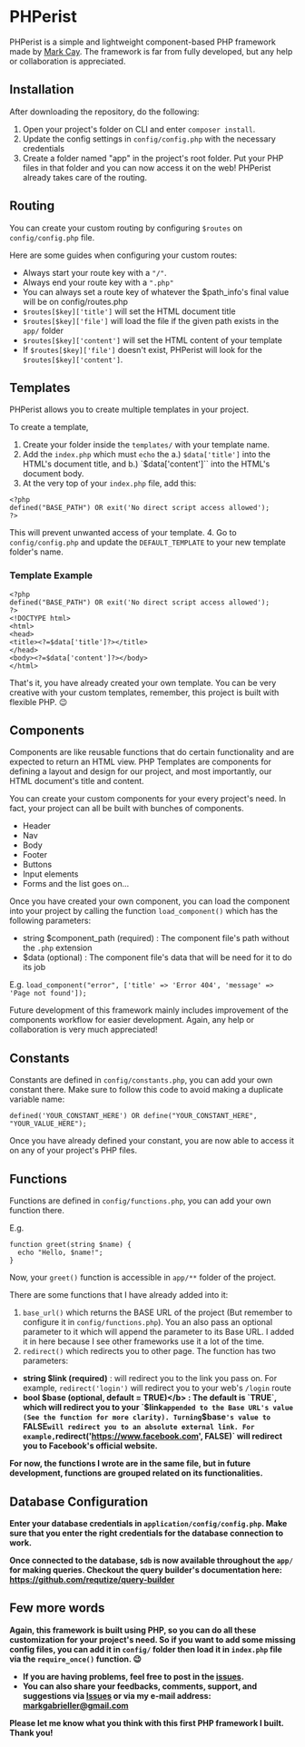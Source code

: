 # PHPerist
PHPerist is a simple and lightweight component-based PHP framework made by <a href="https://techieguy.web.app/" target="_blank">Mark Cay</a>. The framework is far from fully developed, but any help or collaboration is appreciated.

## Installation
After downloading the repository, do the following:
1. Open your project's folder on CLI and enter `composer install`.
2. Update the config settings in `config/config.php` with the necessary credentials
3. Create a folder named "app" in the project's root folder. Put your PHP files in that folder and you can now access it on the web! PHPerist already takes care of the routing.

## Routing
You can create your custom routing by configuring `$routes` on `config/config.php` file.

Here are some guides when configuring your custom routes:
 * Always start your route key with a `"/"`.
 * Always end your route key with a `".php"`
 * You can always set a route key of whatever the $path_info's final value will be on config/routes.php
 * `$routes[$key]['title']` will set the HTML document title
 * `$routes[$key]['file']` will load the file if the given path exists in the `app/` folder
 * `$routes[$key]['content']` will set the HTML content of your template
 * If `$routes[$key]['file']` doesn't exist, PHPerist will look for the `$routes[$key]['content']`.

## Templates
PHPerist allows you to create multiple templates in your project.

To create a template,
1. Create your folder inside the `templates/` with your template name.
2. Add the `index.php` which must `echo` the a.) `$data['title']` into the HTML's document title, and b.) `$data['content']`` into the HTML's document body.
3. At the very top of your `index.php` file, add this:
```
<?php
defined("BASE_PATH") OR exit('No direct script access allowed');
?>
```
This will prevent unwanted access of your template.
4. Go to `config/config.php` and update the `DEFAULT_TEMPLATE` to your new template folder's name.

### Template Example 
```
<?php
defined("BASE_PATH") OR exit('No direct script access allowed');
?>
<!DOCTYPE html>
<html>
<head>
<title><?=$data['title']?></title>
</head>
<body><?=$data['content']?></body>
</html>
```

That's it, you have already created your own template. You can be very creative with your custom templates, remember, this project is built with flexible PHP. 😉

## Components
Components are like reusable functions that do certain functionality and are expected to return an HTML view.
PHP Templates are components for defining a layout and design for our project, and most importantly, our HTML document's title and content.

You can create your custom components for your every project's need. In fact, your project can all be built with bunches of components.
* Header
* Nav
* Body
* Footer
* Buttons
* Input elements
* Forms
and the list goes on...

Once you have created your own component, you can load the component into your project by calling the function `load_component()` which has the following parameters:
* string $component_path (required) : The component file's path without the `.php` extension
* $data (optional) : The component file's data that will be need for it to do its job

E.g. `load_component("error", ['title' => 'Error 404', 'message' => 'Page not found']);`

Future development of this framework mainly includes improvement of the components workflow for easier development. Again, any help or collaboration is very much appreciated!

## Constants
Constants are defined in `config/constants.php`, you can add your own constant there. Make sure to follow this code to avoid making a duplicate variable name:

`defined('YOUR_CONSTANT_HERE') OR define("YOUR_CONSTANT_HERE", "YOUR_VALUE_HERE");`

Once you have already defined your constant, you are now able to access it on any of your project's PHP files.

## Functions
Functions are defined in `config/functions.php`, you can add your own function there.

E.g.
```
function greet(string $name) {
  echo "Hello, $name!";
}
```

Now, your `greet()` function is accessible in `app/**` folder of the project.

There are some functions that I have already added into it:
1. `base_url()` which returns the BASE URL of the project (But remember to configure it in `config/functions.php`). You an also pass an optional parameter to it which will append the parameter to its Base URL. I added it in here because I see other frameworks use it a lot of the time.
2. `redirect()` which redirects you to other page. The function has two parameters:
* <b>string $link (required)</b> : will redirect you to the link you pass on. For example, `redirect('login')` will redirect you to your web's `/login` route
* <b>bool $base (optional, default = TRUE)</b> : The default is `TRUE`, which will redirect you to your `$link` appended to the Base URL's value (See the function for more clarity). Turning `$base`'s value to `FALSE` will redirect you to an absolute external link. For example, `redirect('https://www.facebook.com', FALSE)` will redirect you to Facebook's official website.

For now, the functions I wrote are in the same file, but in future development, functions are grouped related on its functionalities.

## Database Configuration
Enter your database credentials in `application/config/config.php`.
Make sure that you enter the right credentials for the database connection to work.

Once connected to the database, `$db` is now available throughout the `app/` for making queries. Checkout the query builder's documentation here: <a href='https://github.com/requtize/query-builder' target='_blank'>https://github.com/requtize/query-builder</a>

## Few more words
Again, this framework is built using PHP, so you can do all these customization for your project's need. So if you want to add some missing config files, you can add it in `config/` folder then load it in `index.php` file via the `require_once()` function. 😉
* If you are having problems, feel free to post in the <a href='https://github.com/MarkCay/PHPerist/issues' target='_blank'>issues</a>.
* You can also share your feedbacks, comments, support, and suggestions via <a href='https://github.com/MarkCay/PHPerist/issues' target='_blank'>Issues</a> or via my e-mail address: <a href='mailto:markgabrieller@gmail.com' target='_blank'>markgabrieller@gmail.com</a>

Please let me know what you think with this first PHP framework I built. Thank you!
